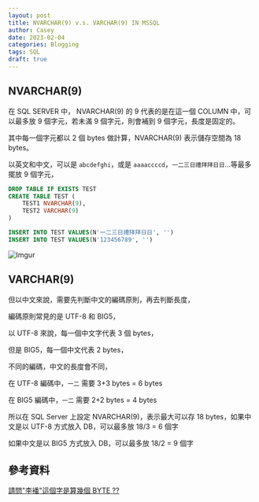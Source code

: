 ```yaml
---
layout: post
title: NVARCHAR(9) v.s. VARCHAR(9) IN MSSQL
author: Casey
date: 2023-02-04
categories: Blogging
tags: SQL
draft: true
---
```


## NVARCHAR(9)

在 SQL SERVER 中， NVARCHAR(9) 的 9 代表的是在這一個 COLUMN 中，可以最多放 9 個字元，若未滿 9 個字元，則會補到 9 個字元，長度是固定的。

其中每一個字元都以 2 個 bytes 做計算，NVARCHAR(9) 表示儲存空間為 18 bytes。

以英文和中文，可以是 `abcdefghi`，或是 `aaaaccccd`，`一二三日禮拜拜日日`...等最多擺放 9 個字元，

```sql
DROP TABLE IF EXISTS TEST
CREATE TABLE TEST (
	TEST1 NVARCHAR(9),
	TEST2 VARCHAR(9)
)

INSERT INTO TEST VALUES(N'一二三日禮拜拜日日', '')
INSERT INTO TEST VALUES(N'123456789', '')

```

![Imgur](https://i.imgur.com/OjMQrV0.png)

## VARCHAR(9)

但以中文來說，需要先判斷中文的編碼原則，再去判斷長度，

編碼原則常見的是 UTF-8 和 BIG5，

以 UTF-8 來說，每一個中文字代表 3 個 bytes，

但是 BIG5，每一個中文代表 2 bytes，

不同的編碼，中文的長度會不同，

在 UTF-8 編碼中，`一二` 需要 3+3 bytes = 6 bytes

在 BIG5 編碼中，`一二` 需要 2+2 bytes = 4 bytes

所以在 SQL Server 上設定 NVARCHAR(9)，表示最大可以存 18 bytes，如果中文是以 UTF-8 方式放入 DB，可以最多放 18/3 = 6 個字

如果中文是以 BIG5 方式放入 DB，可以最多放 18/2 = 9 個字

## 參考資料

[請問"李襎"這個字是算幾個 BYTE ??](https://ithelp.ithome.com.tw/questions/10021627)
